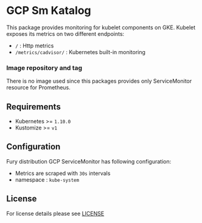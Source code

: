 # GCP Sm Katalog

This package provides monitoring for kubelet components on GKE. Kubelet exposes its metrics on two different endpoints: 
- `/` : Http metrics
- `/metrics/cadvisor/` : Kubernetes built-in monitoring 

### Image repository and tag

There is no image used since this packages provides only ServiceMonitor resource for Prometheus. 

## Requirements

- Kubernetes >= `1.10.0`
- Kustomize >= `v1`


## Configuration

Fury distribution GCP ServiceMonitor has following configuration:

- Metrics are scraped with `30s` intervals 
- namespace : `kube-system`


## License

For license details please see [LICENSE](https://sighup.io/fury/license) 
